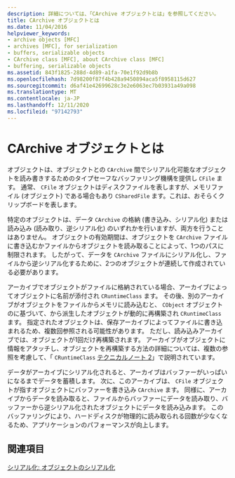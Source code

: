 ```yaml
---
description: 詳細については、「CArchive オブジェクトとは」を参照してください。
title: CArchive オブジェクトとは
ms.date: 11/04/2016
helpviewer_keywords:
- archive objects [MFC]
- archives [MFC], for serialization
- buffers, serializable objects
- CArchive class [MFC], about CArchive class [MFC]
- buffering, serializable objects
ms.assetid: 843f1825-288d-4d89-a1fa-70e1f92d9b8b
ms.openlocfilehash: 7d98200f87f4b428a9450894aca5f8958115d627
ms.sourcegitcommit: d6af41e42699628c3e2e6063ec7b03931a49a098
ms.translationtype: MT
ms.contentlocale: ja-JP
ms.lasthandoff: 12/11/2020
ms.locfileid: "97142793"
---
```

# <a name="what-is-a-carchive-object"></a>CArchive オブジェクトとは

オブジェクトは、オブジェクトとの `CArchive` 間でシリアル化可能なオブジェクトを読み書きするためのタイプセーフなバッファリング機構を提供し `CFile` ます。 通常、 `CFile` オブジェクトはディスクファイルを表しますが、メモリファイル (オブジェクト) である場合もあり `CSharedFile` ます。これは、おそらくクリップボードを表します。

特定のオブジェクトは、データ `CArchive` の格納 (書き込み、シリアル化) または読み込み (読み取り、逆シリアル化) のいずれかを行いますが、両方を行うことはありません。 オブジェクトの有効期間は、オブジェクトを `CArchive` ファイルに書き込むかファイルからオブジェクトを読み取ることによって、1つのパスに制限されます。 したがって、データを `CArchive` ファイルにシリアル化し、ファイルから逆シリアル化するために、2つのオブジェクトが連続して作成されている必要があります。

アーカイブでオブジェクトがファイルに格納されている場合、アーカイブによってオブジェクトに名前が添付され `CRuntimeClass` ます。 その後、別のアーカイブがオブジェクトをファイルからメモリに読み込むと、 `CObject` オブジェクトのに基づいて、から派生したオブジェクトが動的に再構築され `CRuntimeClass` ます。 指定されたオブジェクトは、保存アーカイブによってファイルに書き込まれるため、複数回参照される可能性があります。 ただし、読み込みアーカイブでは、オブジェクトが1回だけ再構築されます。 アーカイブがオブジェクトに情報をアタッチし、オブジェクトを再構築する方法の詳細については、複数の参照を考慮して、「 `CRuntimeClass` [テクニカルノート 2](../mfc/tn002-persistent-object-data-format.md)」で説明されています。

データがアーカイブにシリアル化されると、アーカイブはバッファーがいっぱいになるまでデータを蓄積します。 次に、このアーカイブは、 `CFile` オブジェクトが指すオブジェクトにバッファーを書き込み `CArchive` ます。 同様に、アーカイブからデータを読み取ると、ファイルからバッファーにデータを読み取り、バッファーから逆シリアル化されたオブジェクトにデータを読み込みます。 このバッファリングにより、ハードディスクが物理的に読み取られる回数が少なくなるため、アプリケーションのパフォーマンスが向上します。

## <a name="see-also"></a>関連項目

[シリアル化: オブジェクトのシリアル化](../mfc/serialization-serializing-an-object.md)
